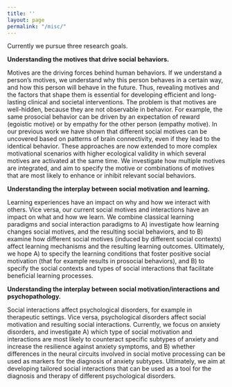 ```yaml
---
title: ''
layout: page
permalink: "/misc/"
---
```

Currently we pursue three research goals.

**Understanding the motives that drive social behaviors.** 

Motives are the driving forces behind human behaviors. If we understand a person’s motives, we understand why this person behaves in a certain way, and how this person will behave in the future. Thus, revealing motives and the factors that shape them is essential for developing efficient and long-lasting clinical and societal interventions. The problem is that motives are well-hidden, because they are not observable in behavior. For example, the same prosocial behavior can be driven by an expectation of reward (egoistic motive) or by empathy for the other person (empathy motive). In our previous work we have shown that different social motives can be uncovered based on patterns of brain connectivity, even if they lead to the identical behavior. These approaches are now extended to more complex motivational scenarios with higher ecological validity in which several motives are activated at the same time. We investigate how multiple motives are integrated, and aim to specify the motive or combinations of motives that are most likely to enhance or inhibit relevant social behaviors.

**Understanding the interplay between social motivation and learning.** 

Learning experiences have an impact on why and how we interact with others. Vice versa, our current social motives and interactions have an impact on what and how we learn. We combine classical learning paradigms and social interaction paradigms to A) investigate how learning changes social motives, and the resulting social behaviors, and to B) examine how different social motives (induced by different social contexts) affect learning mechanisms and the resulting learning outcomes. Ultimately, we hope A) to specify the learning conditions that foster positive social motivation (that for example results in prosocial behaviors), and B) to specify the social contexts and types of social interactions that facilitate beneficial learning processes.

**Understanding the interplay between social motivation/interactions and psychopathology.** 

 Social interactions affect psychological disorders, for example in therapeutic settings. Vice versa, psychological disorders affect social motivation and resulting social interactions. Currently, we focus on anxiety disorders, and investigate A) which type of social motivation and interactions are most likely to counteract specific subtypes of anxiety and increase the resilience against anxiety symptoms, and B) whether differences in the neural circuits involved in social motive processing can be used as markers for the diagnosis of anxiety subtypes. Ultimately, we aim at developing tailored social interactions that can be used as a tool for the diagnosis and therapy of different psychological disorders.